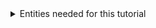 <details class="mb-2" markdown="1">
  <summary class="rounded mb-0.5 bg-gray-200 p-2">Entities needed for this tutorial</summary>

1. Create a `deck_files` folder and add your `kong.yaml` file in it.
1. Create a `prereqs.yaml` file in the same folder, and add the following content in it:

{: data-file="prereqs.yaml" }
{% highlight yaml %}
{{ include.data }}
{% endhighlight %}

</details>
